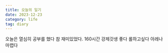 ```yaml
---
title: 오늘의 일기
date: 2023-12-23
category: life
tag: diary
---
```


오늘은 열심히 공부를 했다
참 재미있었다.
160시간 강제갓생 좋다
롤하고싶다
아레나 마렵다
